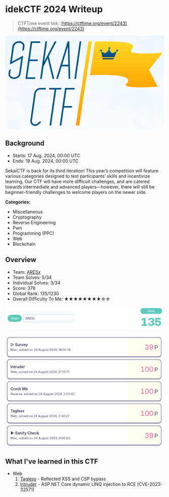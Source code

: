 # idekCTF 2024 Writeup

> CTFTime event link: [https://ctftime.org/event/2243](https://ctftime.org/event/2243)

![](https://raw.githubusercontent.com/siunam321/CTF-Writeups/main/SekaiCTF-2024/images/banner.png)

## Background

- Starts: 17 Aug. 2024, 00:00 UTC
- Ends: 19 Aug. 2024, 00:00 UTC

SekaiCTF is back for its third iteration! This year’s competition will feature various categories designed to test participants’ skills and incentivize learning. Our CTF will have more difficult challenges, and are catered towards intermediate and advanced players—however, there will still be beginner-friendly challenges to welcome players on the newer side.

**Categories:**

- Miscellaneous
- Cryptography
- Reverse Engineering
- Pwn
- Programming (PPC)
- Web
- Blockchain

## Overview

- Team: [ARESx](https://ctftime.org/team/128734)
- Team Solves: 5/34
- Individual Solves: 3/34
- Score: 378
- Global Rank: 135/1230
- Overall Difficulty To Me: ★★★★★★★★☆☆

![](https://raw.githubusercontent.com/siunam321/CTF-Writeups/main/SekaiCTF-2024/images/score.png)

![](https://raw.githubusercontent.com/siunam321/CTF-Writeups/main/SekaiCTF-2024/images/solves.png)

## What I've learned in this CTF

- Web
    1. [Tagless](https://siunam321.github.io/ctf/SekaiCTF-2024/Web/Tagless/) - Reflected XSS and CSP bypass
    2. [Intruder](https://siunam321.github.io/ctf/SekaiCTF-2024/Web/Intruder/) - ASP.NET Core dynamic LINQ injection to RCE (CVE-2023-32571)